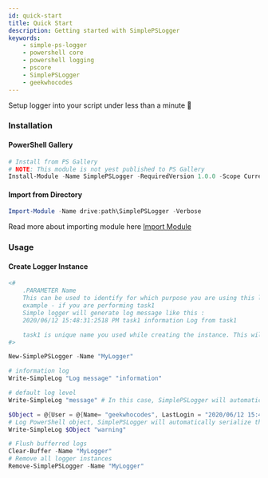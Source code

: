 ```yaml
---
id: quick-start
title: Quick Start
description: Getting started with SimplePSLogger
keywords:
    - simple-ps-logger
    - powershell core
    - powershell logging
    - pscore
    - SimplePSLogger
    - geekwhocodes
---
```


Setup logger into your script under less than a minute 🚀

### Installation

#### PowerShell Gallery

```powershell
# Install from PS Gallery 
# NOTE: This module is not yest published to PS Gallery
Install-Module -Name SimplePSLogger -RequiredVersion 1.0.0 -Scope CurrentUser
```
#### Import from Directory

```powershell
Import-Module -Name drive:path\SimplePSLogger -Verbose
```
Read more about importing module here [Import Module](https://docs.microsoft.com/en-us/powershell/module/microsoft.powershell.core/import-module?view=powershell-7)

### Usage

#### Create Logger Instance

```powershell
<#
    .PARAMETER Name 
    This can be used to identify for which purpose you are using this logger instance.
    example - if you are performing task1
    Simple logger will generate log message like this :
    2020/06/12 15:48:31:2518 PM task1 information Log from task1

    task1 is unique name you used while creating the instance. This will helpful to analyze your logs later. 
#>

New-SimplePSLogger -Name "MyLogger"

# information log
Write-SimpleLog "Log message" "information"

# default log level
Write-SimpleLog "message" # In this case, SimplePSLogger will automatically use default(information) loglevel

$Object = @{User = @{Name= "geekwhocodes", LastLogin = "2020/06/12 15:48:31:2518 PM" } }
# Log PowerShell object, SimplePSLogger will automatically serialize this object
Write-SimpleLog $Object "warning"

# Flush bufferred logs 
Clear-Buffer -Name "MyLogger"
# Remove all logger instances
Remove-SimplePSLogger -Name "MyLogger"
```